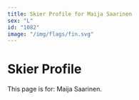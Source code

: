 ```yaml
---
title: Skier Profile for Maija Saarinen
sex: "L"
id: "1082"
image: "/img/flags/fin.svg" 
---
```


# Skier Profile

This page is for: Maija Saarinen.
    